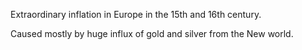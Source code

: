 
Extraordinary inflation in Europe in the 15th and 16th century.

Caused mostly by huge influx of gold and silver from the New world.
